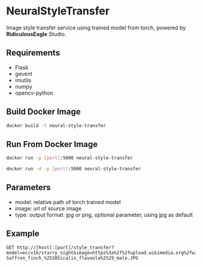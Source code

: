 # NeuralStyleTransfer

Image style transfer service using trained model from torch, powered by **RidiculousEagle** Studio.

## Requirements

- Flask
- gevent
- imutils
- numpy
- opencv-python

## Build Docker Image

```bash
docker build -t neural-style-transfer
```

## Run From Docker Image

```bash
docker run -p [port]:5000 neural-style-transfer
```

```bash
docker run -d -p [port]:5000 neural-style-transfer
```

## Parameters

- model: relative path of torch trained model
- image: url of source image
- type: output format: jpg or png, optional parameter, using jpg as default

## Example

```http
GET http://[host]:[port]/style_transfer?model=eccv16/starry_night&image=https%3a%2f%2fupload.wikimedia.org%2fwikipedia%2fcommons%2fthumb%2fb%2fb9%2fSaffron_finch_%2528Sicalis_flaveola%2529_male.JPG%2f1200px-Saffron_finch_%2528Sicalis_flaveola%2529_male.JPG
```

